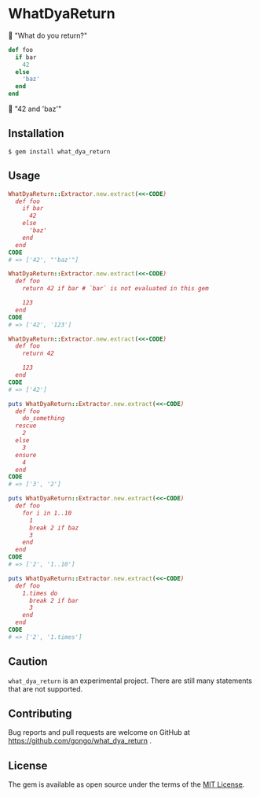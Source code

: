 # WhatDyaReturn

:angel: "What do you return?"

```rb
def foo
  if bar
    42
  else
    'baz'
  end
end
```

:robot: "42 and 'baz'"

## Installation

    $ gem install what_dya_return

## Usage

```rb
WhatDyaReturn::Extractor.new.extract(<<-CODE)
  def foo
    if bar
      42
    else
      'baz'
    end
  end
CODE
# => ['42', "'baz'"]

WhatDyaReturn::Extractor.new.extract(<<-CODE)
  def foo
    return 42 if bar # `bar` is not evaluated in this gem

    123
  end
CODE
# => ['42', '123']

WhatDyaReturn::Extractor.new.extract(<<-CODE)
  def foo
    return 42

    123
  end
CODE
# => ['42']

puts WhatDyaReturn::Extractor.new.extract(<<-CODE)
  def foo
    do_something
  rescue
    2
  else
    3
  ensure
    4
  end
CODE
# => ['3', '2']

puts WhatDyaReturn::Extractor.new.extract(<<-CODE)
  def foo
    for i in 1..10
      1
      break 2 if baz
      3
    end
  end
CODE
# => ['2', '1..10']

puts WhatDyaReturn::Extractor.new.extract(<<-CODE)
  def foo
    1.times do
      break 2 if bar
      3
    end
  end
CODE
# => ['2', '1.times']

```

## Caution

`what_dya_return` is an experimental project. There are still many statements that are not supported.

## Contributing

Bug reports and pull requests are welcome on GitHub at https://github.com/gongo/what_dya_return .

## License

The gem is available as open source under the terms of the [MIT License](https://opensource.org/licenses/MIT).
